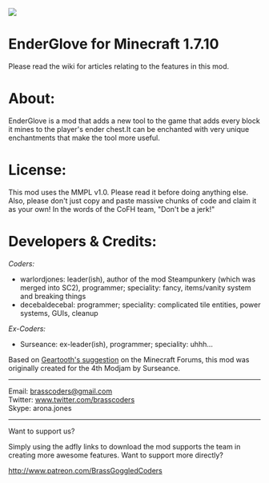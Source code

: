 ![](https://copy.com/myBD6f2dG7klqtOF)

EnderGlove for Minecraft 1.7.10
================================
Please read the wiki for articles relating to the features in this mod.

About:
======
EnderGlove is a mod that adds a new tool to the game that adds every block it mines to the player's ender chest.It can be enchanted with very unique enchantments that make the tool more useful.


License:
========
This mod uses the MMPL v1.0. Please read it before doing anything else. Also, please don't just copy and paste massive chunks of code and claim it as your own! In the words of the CoFH team, "Don't be a jerk!"

Developers & Credits:
=====================
_Coders:_
* warlordjones: leader(ish), author of the mod Steampunkery (which was merged into SC2), programmer; speciality: fancy, items/vanity system and breaking things
* decebaldecebal: programmer; speciality: complicated tile entities, power systems, GUIs, cleanup

_Ex-Coders:_
* Surseance: ex-leader(ish), programmer; speciality: uhhh...

Based on [Geartooth's suggestion](http://www.minecraftforum.net/topic/1299856-ender-gloves/) on the Minecraft Forums, this mod was originally created for the 4th Modjam by Surseance.

***

Email: brasscoders@gmail.com <br/>
Twitter: www.twitter.com/brasscoders <br/>
Skype: arona.jones <br/>

***

Want to support us?

Simply using the adfly links to download the mod supports the team in creating more awesome features. Want to support more directly?

http://www.patreon.com/BrassGoggledCoders
